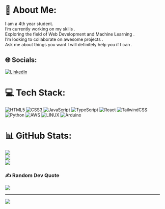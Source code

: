 # 💫 About Me:
I am a 4th year student.<br>I’m currently working on my skills .<br>Exploring the field of Web Development and Machine
Learning .<br>I’m looking to collaborate on awesome projects .<br>Ask me about things you want I will definitely help
you if I can .


## 🌐 Socials:
[![LinkedIn](https://img.shields.io/badge/LinkedIn-%230077B5.svg?logo=linkedin&logoColor=white)](https://linkedin.com/in/https://www.linkedin.com/in/afaquewasim09/)

# 💻 Tech Stack:
![HTML5](https://img.shields.io/badge/html5-%23E34F26.svg?style=flat-square&logo=html5&logoColor=white)
![CSS3](https://img.shields.io/badge/css3-%231572B6.svg?style=flat-square&logo=css3&logoColor=white)
![JavaScript](https://img.shields.io/badge/javascript-%23323330.svg?style=flat-square&logo=javascript&logoColor=%23F7DF1E)
![TypeScript](https://img.shields.io/badge/typescript-%23323330.svg?style=flat-square&logo=typescript)
![React](https://img.shields.io/badge/react-%2320232a.svg?style=flat-square&logo=react&logoColor=%2361DAFB)
![TailwindCSS](https://img.shields.io/badge/tailwindcss-%2338B2AC.svg?style=flat-square&logo=tailwind-css&logoColor=white)
![Python](https://img.shields.io/badge/python-3670A0?style=flat-square&logo=python&logoColor=ffdd54)
![AWS](https://img.shields.io/badge/AWS-%23FF9900.svg?style=flat-square&logo=amazon-aws&logoColor=white)
![LINUX](https://img.shields.io/badge/Linux-FCC624?style=flat-square&logo=linux&logoColor=black)
![Arduino](https://img.shields.io/badge/-Arduino-00979D?style=flat-square&logo=Arduino&logoColor=white)
# 📊 GitHub Stats:
![](https://github-readme-stats.vercel.app/api?username=afaquewasim&theme=dark&hide_border=false&include_all_commits=false&count_private=false)<br />
![](https://github-readme-streak-stats.herokuapp.com/?user=afaquewasim&theme=dark&hide_border=false)<br />
![](https://github-readme-stats.vercel.app/api/top-langs/?username=afaquewasim&theme=dark&hide_border=false&include_all_commits=false&count_private=false&layout=compact)

### ✍️ Random Dev Quote
![](https://quotes-github-readme.vercel.app/api?type=horizontal&theme=dark)

---
[![](https://visitcount.itsvg.in/api?id=afaquewasim&icon=2&color=9)](https://visitcount.itsvg.in)

<!-- Proudly created with GPRM ( https://gprm.itsvg.in ) -->
